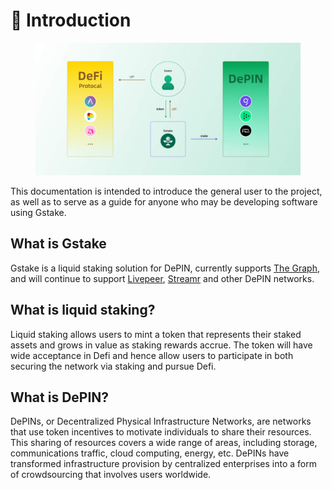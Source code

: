 # 📔 Introduction



<figure><img src=".gitbook/assets/Defi_to_DePIN.jpg" alt=""><figcaption></figcaption></figure>

This documentation is intended to introduce the general user to the project, as well as to serve as a guide for anyone who may be developing software using Gstake.

## What is Gstake

Gstake is a liquid staking solution for DePIN, currently supports [The Graph](https://thegraph.com/), and will continue to support [Livepeer](https://livepeer.org/), [Streamr](https://streamr.network/) and other DePIN networks.

## What is liquid staking? <a href="#what-is-liquid-staking" id="what-is-liquid-staking"></a>

Liquid staking allows users to mint a token that represents their staked assets and grows in value as staking rewards accrue. The token will have wide acceptance in Defi and hence allow users to participate in both securing the network via staking and pursue Defi.

## What is DePIN?

DePINs, or Decentralized Physical Infrastructure Networks, are networks that use token incentives to motivate individuals to share their resources. This sharing of resources covers a wide range of areas, including storage, communications traffic, cloud computing, energy, etc. DePINs have transformed infrastructure provision by centralized enterprises into a form of crowdsourcing that involves users worldwide.
